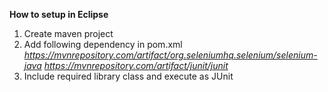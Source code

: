 **How to setup in Eclipse**

1. Create maven project
2. Add following dependency in pom.xml
_https://mvnrepository.com/artifact/org.seleniumhq.selenium/selenium-java
https://mvnrepository.com/artifact/junit/junit_
4. Include required library class and execute as JUnit 
